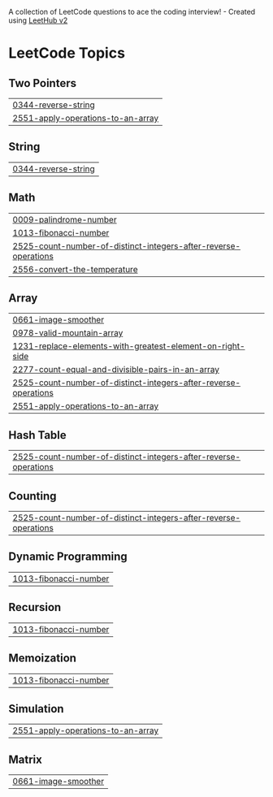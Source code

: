 A collection of LeetCode questions to ace the coding interview! - Created using [LeetHub v2](https://github.com/arunbhardwaj/LeetHub-2.0)
<!---LeetCode Topics Start-->
# LeetCode Topics
## Two Pointers
|  |
| ------- |
| [0344-reverse-string](https://github.com/EBNyame/LeetCode/tree/master/0344-reverse-string) |
| [2551-apply-operations-to-an-array](https://github.com/EBNyame/LeetCode/tree/master/2551-apply-operations-to-an-array) |
## String
|  |
| ------- |
| [0344-reverse-string](https://github.com/EBNyame/LeetCode/tree/master/0344-reverse-string) |
## Math
|  |
| ------- |
| [0009-palindrome-number](https://github.com/EBNyame/LeetCode/tree/master/0009-palindrome-number) |
| [1013-fibonacci-number](https://github.com/EBNyame/LeetCode/tree/master/1013-fibonacci-number) |
| [2525-count-number-of-distinct-integers-after-reverse-operations](https://github.com/EBNyame/LeetCode/tree/master/2525-count-number-of-distinct-integers-after-reverse-operations) |
| [2556-convert-the-temperature](https://github.com/EBNyame/LeetCode/tree/master/2556-convert-the-temperature) |
## Array
|  |
| ------- |
| [0661-image-smoother](https://github.com/EBNyame/LeetCode/tree/master/0661-image-smoother) |
| [0978-valid-mountain-array](https://github.com/EBNyame/LeetCode/tree/master/0978-valid-mountain-array) |
| [1231-replace-elements-with-greatest-element-on-right-side](https://github.com/EBNyame/LeetCode/tree/master/1231-replace-elements-with-greatest-element-on-right-side) |
| [2277-count-equal-and-divisible-pairs-in-an-array](https://github.com/EBNyame/LeetCode/tree/master/2277-count-equal-and-divisible-pairs-in-an-array) |
| [2525-count-number-of-distinct-integers-after-reverse-operations](https://github.com/EBNyame/LeetCode/tree/master/2525-count-number-of-distinct-integers-after-reverse-operations) |
| [2551-apply-operations-to-an-array](https://github.com/EBNyame/LeetCode/tree/master/2551-apply-operations-to-an-array) |
## Hash Table
|  |
| ------- |
| [2525-count-number-of-distinct-integers-after-reverse-operations](https://github.com/EBNyame/LeetCode/tree/master/2525-count-number-of-distinct-integers-after-reverse-operations) |
## Counting
|  |
| ------- |
| [2525-count-number-of-distinct-integers-after-reverse-operations](https://github.com/EBNyame/LeetCode/tree/master/2525-count-number-of-distinct-integers-after-reverse-operations) |
## Dynamic Programming
|  |
| ------- |
| [1013-fibonacci-number](https://github.com/EBNyame/LeetCode/tree/master/1013-fibonacci-number) |
## Recursion
|  |
| ------- |
| [1013-fibonacci-number](https://github.com/EBNyame/LeetCode/tree/master/1013-fibonacci-number) |
## Memoization
|  |
| ------- |
| [1013-fibonacci-number](https://github.com/EBNyame/LeetCode/tree/master/1013-fibonacci-number) |
## Simulation
|  |
| ------- |
| [2551-apply-operations-to-an-array](https://github.com/EBNyame/LeetCode/tree/master/2551-apply-operations-to-an-array) |
## Matrix
|  |
| ------- |
| [0661-image-smoother](https://github.com/EBNyame/LeetCode/tree/master/0661-image-smoother) |
<!---LeetCode Topics End-->